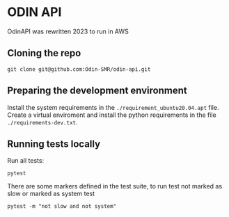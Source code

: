# ODIN API

OdinAPI was rewritten 2023 to run in AWS
## Cloning the repo

    git clone git@github.com:Odin-SMR/odin-api.git

## Preparing the development environment

Install the system requirements in the `./requirement_ubuntu20.04.apt` file.
Create a virtual enviroment and install the python requirements in the file
 `./requirements-dev.txt`.

## Running tests locally

Run all tests:

    pytest

There are some markers defined in the test suite, to run test not marked as
slow or marked as system test

    pytest -m "not slow and not system"